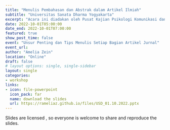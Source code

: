 ```yaml
---
title: "Menulis Pembahasan dan Abstrak dalam Artikel Ilmiah"
subtitle: "Universitas Sanata Dharma Yogyakarta"
excerpt: "Acara ini diadakan oleh Pusat Kajian Psikologi Komunikasi dan Budaya (PUSKALOKA) dan SUKSMA: Jurnal Psikologi Universitas Sanata Dharma Yogyakarta"
date: 2022-10-01T05:00:00
date_end: 2022-10-01T07:00:00
featured: true
show_post_time: false
event: "Unsur Penting dan Tips Menulis Setiap Bagian Artikel Jurnal"
event_url: 
author: "Amelia Zein"
location: "Online"
draft: false
# layout options: single, single-sidebar
layout: single
categories:
- workshop
links:
- icon: file-powerpoint
  icon_pack: far
  name: download the slides
  url: https://rameliaz.github.io/files/USD_01.10.2022.pptx
---
```


Slides are licensed [<i class="fab fa-creative-commons"></i>](https://creativecommons.org), so everyone is welcome to share and reproduce the slides.
